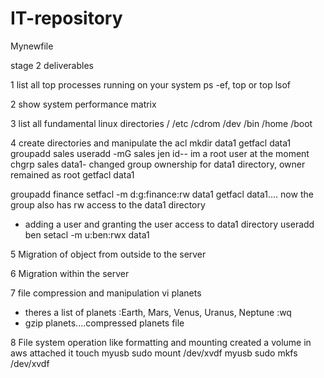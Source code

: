 # IT-repository
 
Mynewfile

stage 2 deliverables

1 list all top processes running on your system
ps -ef, top or top lsof


2 show system performance matrix


3 list all fundamental linux directories
/
/etc
/cdrom
/dev
/bin
/home
/boot


4 create directories and manipulate the acl
mkdir data1
getfacl data1
groupadd sales
useradd -mG sales jen
id-- im a root user at the moment
chgrp sales data1- changed group ownership for data1 directory, owner remained as root
getfacl data1

groupadd finance 
setfacl -m d:g:finance:rw data1
getfacl data1.... now the group also has rw access to the data1 directory

- adding a user and granting the user access to data1 directory
useradd ben
setacl -m u:ben:rwx data1

5 Migration of object from outside to the server


6 Migration within  the server


7 file compression and manipulation
vi planets
- theres a list of planets :Earth, Mars, Venus, Uranus, Neptune
:wq
- gzip planets....compressed planets file


8 File system operation like formatting and mounting
created a volume in aws
attached it
touch  myusb
sudo mount /dev/xvdf myusb
sudo mkfs /dev/xvdf 
 


